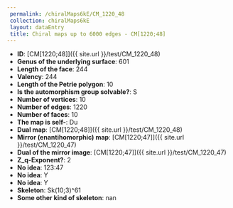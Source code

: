 ```yaml
--- 
 permalink: /chiralMaps6kE/CM_1220_48 
 collection: chiralMaps6kE
 layout: dataEntry
 title: Chiral maps up to 6000 edges - CM[1220;48]
---
```


- **ID**: [CM[1220;48]]({{ site.url }}/test/CM_1220_48)
- **Genus of the underlying surface**: 601
- **Length of the face**: 244
- **Valency**: 244
- **Length of the Petrie polygon**: 10
- **Is the automorphism group solvable?**: S
- **Number of vertices**: 10
- **Number of edges**: 1220
- **Number of faces**: 10
- **The map is self-**: Du
- **Dual map**: [CM[1220;48]]({{ site.url }}/test/CM_1220_48)
- **Mirror (enantihomorphic) map**: [CM[1220;47]]({{ site.url }}/test/CM_1220_47)
- **Dual of the mirror image**: [CM[1220;47]]({{ site.url }}/test/CM_1220_47)
- **Z_q-Exponent?**: 2
- **No idea**:  123:47
- **No idea**: Y
- **No idea**: Y
- **Skeleton**: Sk(10;3)^61
- **Some other kind of skeleton**: nan
